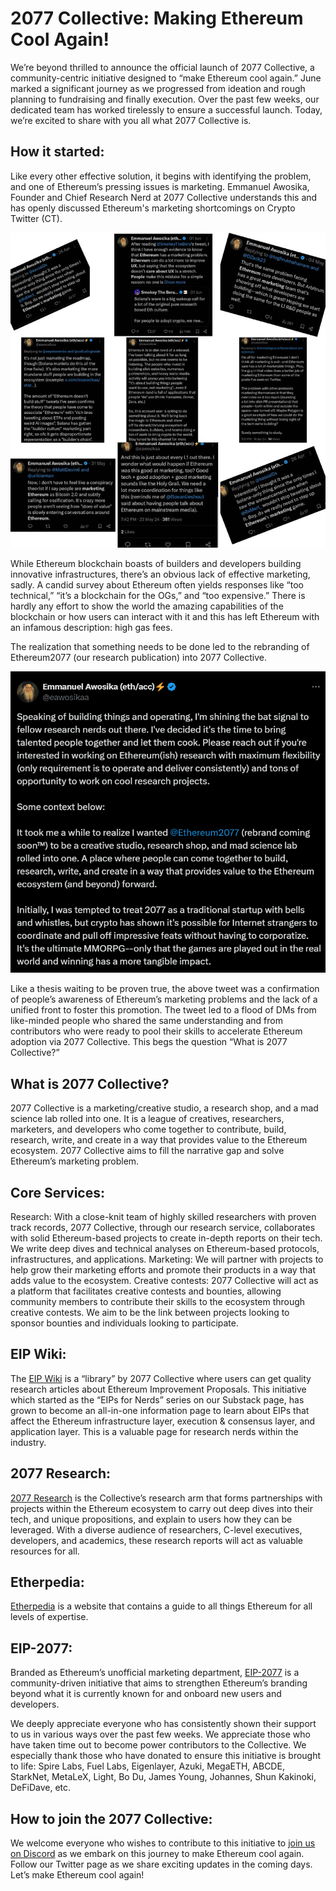 # 2077 Collective: Making Ethereum Cool Again!

We’re beyond thrilled to announce the official launch of 2077 Collective, a community-centric initiative designed to “make Ethereum cool again.” June marked a significant journey as we progressed from ideation and rough planning to fundraising and finally execution. Over the past few weeks, our dedicated team has worked tirelessly to ensure a successful launch. Today, we’re excited to share with you all what 2077 Collective is.

## How it started:

Like every other effective solution, it begins with identifying the problem, and one of Ethereum’s pressing issues is marketing. Emmanuel Awosika, Founder and Chief Research Nerd at 2077 Collective understands this and has openly discussed Ethereum's marketing shortcomings on Crypto Twitter (CT).

![](https://raw.githubusercontent.com/2077-Collective/blog/main/image.jpg)

While Ethereum blockchain boasts of builders and developers building innovative infrastructures, there’s an obvious lack of effective marketing, sadly. A candid survey about Ethereum often yields responses like “too technical,” “it’s a blockchain for the OGs,” and “too expensive.” There is hardly any effort to show the world the amazing capabilities of the blockchain or how users can interact with it and this has left Ethereum with an infamous description: high gas fees.

The realization that something needs to be done led to the rebranding of Ethereum2077 (our research publication) into 2077 Collective.

![](https://raw.githubusercontent.com/2077-Collective/blog/main/image2.png)

Like a thesis waiting to be proven true, the above tweet was a confirmation of people’s awareness of Ethereum’s marketing problems and the lack of a unified front to foster this promotion. The tweet led to a flood of DMs from like-minded people who shared the same understanding and from contributors who were ready to pool their skills to accelerate Ethereum adoption via 2077 Collective. This begs the question “What is 2077 Collective?”


## What is 2077 Collective?

2077 Collective is a marketing/creative studio, a research shop, and a mad science lab rolled into one. It is a league of creatives, researchers, marketers, and developers who come together to contribute, build, research, write, and create in a way that provides value to the Ethereum ecosystem. 2077 Collective aims to fill the narrative gap and solve Ethereum’s marketing problem.


## Core Services:

Research: With a close-knit team of highly skilled researchers with proven track records, 2077 Collective, through our research service, collaborates with solid Ethereum-based projects to create in-depth reports on their tech. We write deep dives and technical analyses on Ethereum-based protocols, infrastructures, and applications.
Marketing: We will partner with projects to help grow their marketing efforts and promote their products in a way that adds value to the ecosystem.
Creative contests: 2077 Collective will act as a platform that facilitates creative contests and bounties, allowing community members to contribute their skills to the ecosystem through creative contests. We aim to be the link between projects looking to sponsor bounties and individuals looking to participate.

## EIP Wiki:

The [EIP Wiki](https://eips.wiki) is a “library” by 2077 Collective where users can get quality research articles about Ethereum Improvement Proposals. This initiative which started as the “EIPs for Nerds” series on our Substack page, has grown to become an all-in-one information page to learn about EIPs that affect the Ethereum infrastructure layer, execution & consensus layer, and application layer. This is a valuable page for research nerds within the industry.

## 2077 Research:

[2077 Research](https://research.2077.xyz) is the Collective’s research arm that forms partnerships with projects within the Ethereum ecosystem to carry out deep dives into their tech, and unique propositions, and explain to users how they can be leveraged. With a diverse audience of researchers, C-level executives, developers, and academics, these research reports will act as valuable resources for all.

## Etherpedia:

[Etherpedia](https://etherpedia.2077.xyz) is a website that contains a guide to all things Ethereum for all levels of expertise.

## EIP-2077:

Branded as Ethereum’s unofficial marketing department, [EIP-2077](https://eip2077.info) is a community-driven initiative that aims to strengthen Ethereum’s branding beyond what it is currently known for and onboard new users and developers.


We deeply appreciate everyone who has consistently shown their support to us in various ways over the past few weeks. We appreciate those who have taken time out to become power contributors to the Collective. We especially thank those who have donated to ensure this initiative is brought to life: Spire Labs, Fuel Labs, Eigenlayer, Azuki, MegaETH, ABCDE, StarkNet, MetaLeX, Light, Bo Du, James Young, Johannes, Shun Kakinoki, DeFiDave, etc.


## How to join the 2077 Collective:

We welcome everyone who wishes to contribute to this initiative to [join us on Discord](https://discord.gg/mfYyNJbaU5) as we embark on this journey to make Ethereum cool again. Follow our Twitter page as we share exciting updates in the coming days. Let’s make Ethereum cool again!

